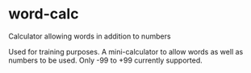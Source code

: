 # word-calc
Calculator allowing words in addition to numbers

Used for training purposes. A mini-calculator to allow words as well as numbers to be used. Only -99 to +99 currently supported.
